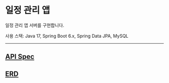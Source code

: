 # 일정 관리 앱

일정 관리 앱 서버를 구현합니다.

사용 스택: Java 17, Spring Boot 6.x, Spring Data JPA, MySQL
- - -

## [API Spec](https://docs.google.com/spreadsheets/d/19b0rKS7Jz__lCiEKFq__mzaaunUcZ0u2rTuKykBQViY/edit?usp=sharing)

## [ERD](erd.png)